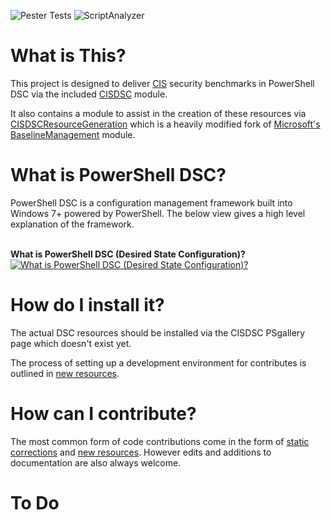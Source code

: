 ![Pester Tests](https://github.com/techservicesillinois/SecOps-Powershell-CISDSC/workflows/Pester%20Tests/badge.svg)
![ScriptAnalyzer](https://github.com/techservicesillinois/SecOps-Powershell-CISDSC/workflows/ScriptAnalyzer/badge.svg)

# What is This?
This project is designed to deliver [CIS](https://www.cisecurity.org/) security benchmarks in PowerShell DSC via the included [CISDSC](src/CISDSC) module.

It also contains a module to assist in the creation of these resources via [CISDSCResourceGeneration](src/CISDSCResourceGeneration) which is a heavily modified fork of [Microsoft's BaselineManagement](BaselineManagement) module.

# What is PowerShell DSC?
PowerShell DSC is a configuration management framework built into Windows 7+ powered by PowerShell. The below view gives a high level explanation of the framework.

</br>**What is PowerShell DSC (Desired State Configuration)?**</br>[![What is PowerShell DSC (Desired State Configuration)?](https://img.youtube.com/vi/k_rXBIHu3xk/0.jpg)](https://www.youtube.com/watch?v=k_rXBIHu3xk)

# How do I install it?
The actual DSC resources should be installed via the CISDSC PSgallery page which doesn't exist yet.</br>

The process of setting up a development environment for contributes is outlined in [new resources](docs/new_resources.md).

# How can I contribute?
The most common form of code contributions come in the form of [static corrections](docs/static_corrections.md) and [new resources](docs/new_resources.md). However edits and additions to documentation are also always welcome.

# To Do